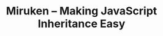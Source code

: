 ---
#
# Use the widgets beneath and the content will be
# inserted automagically in the webpage. To make
# this work, you have to use › layout: frontpage
#
layout: frontpage
title: "Miruken – Making JavaScript Inheritance Easy"
header:
   image_fullwidth: "header_drop.jpg"
description: 
    title: "What is Miruken"
    text: 'Miruken focuses on the challenges surrounding "Models" and "Controllers".  It does all the heavy lifting for object inheritance, properties, mapping, validation, and error handling.  Other frameworks like Angular have the "View" covered.  Miruken is a framework that embraces true object oriented javascript. It focuses on convention, composition, and aspect-oriented programming.'
widget-1:
    title: "Learn Miruken"
    url: 'http://miruken.github.io/api/'
    text: 'Learn more about how to use Miruken in your project with our documentation. There we will teach you about the various classes and modules that make up Miruken and how they work.'
    <!-- image: download.png -->
widget-2:
    title: "Download MirukenJS"
    url: 'http://miruken.github.io/bundles/miruken-0.1.0.zip'
    text: 'Download the Miruken bundle and get started with it in your project.'
    <!-- image: manual.png -->
widget-3:
    title: "Download Source Code"
    url: 'https://github.com/miruken/mirukenjs'
    text: '<em>MirukenJS</em> is an open source project. Grab a copy of our source code or clone it at GitHub and start using it in your project.'
    <!-- image: miruken-003.png -->
---